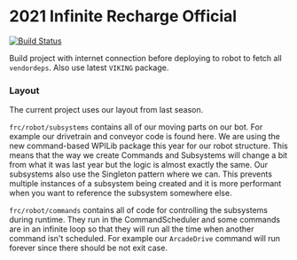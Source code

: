 # 2021 Infinite Recharge Official

[![Build Status](https://github.com/FRC6854/2021InfiniteRechargeOfficial/workflows/Java%20CI/badge.svg)](https://github.com/FRC6854/2021InfiniteRechargeOfficial/actions)

Build project with internet connection before deploying to robot to fetch all `vendordeps`. Also use latest `VIKING` package.

### Layout
The current project uses our layout from last season.

`frc/robot/subsystems` contains all of our moving parts on our bot. For example our drivetrain and conveyor code is found here. We are using the new command-based WPILib package this year for our robot structure. This means that the way we create Commands and Subsystems will change a bit from what it was last year but the logic is almost exactly the same. Our subsystems also use the Singleton pattern where we can. This prevents multiple instances of a subsystem being created and it is more performant when you want to reference the subsystem somewhere else.

`frc/robot/commands` contains all of code for controlling the subsystems during runtime. They run in the CommandScheduler and some commands are in an infinite loop so that they will run all the time when another command isn't scheduled. For example our `ArcadeDrive` command will run forever since there should be not exit case.
